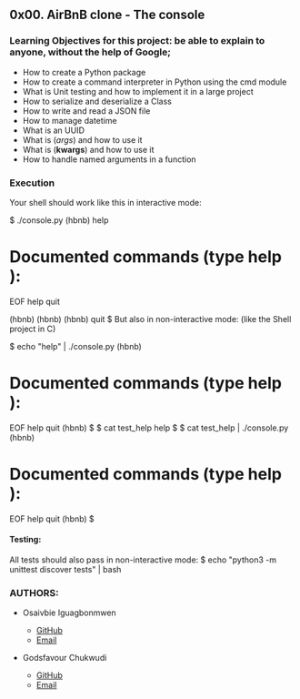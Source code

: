 ## 0x00. AirBnB clone - The console
### Learning Objectives for this project: be able to explain to anyone, without the help of Google;
- How to create a Python package
- How to create a command interpreter in Python using the cmd module
- What is Unit testing and how to implement it in a large project
- How to serialize and deserialize a Class
- How to write and read a JSON file
- How to manage datetime
- What is an UUID
- What is (*args*) and how to use it
- What is (**kwargs**) and how to use it
- How to handle named arguments in a function

### Execution
Your shell should work like this in interactive mode:

$ ./console.py
(hbnb) help

Documented commands (type help <topic>):
========================================
EOF  help  quit

(hbnb) 
(hbnb) 
(hbnb) quit
$
But also in non-interactive mode: (like the Shell project in C)

$ echo "help" | ./console.py
(hbnb)

Documented commands (type help <topic>):
========================================
EOF  help  quit
(hbnb) 
$
$ cat test_help
help
$
$ cat test_help | ./console.py
(hbnb)

Documented commands (type help <topic>):
========================================
EOF  help  quit
(hbnb) 
$

#### Testing:
All tests should also pass in non-interactive mode: $ echo "python3 -m unittest discover tests" | bash

### AUTHORS:
- Osaivbie Iguagbonmwen
  - [GitHub](https://github.com/Osaivbie)
  - [Email](osaivbieiguagbonmwen@gmail.com)

- Godsfavour Chukwudi
  - [GitHub](https://github.com/Godsfavour)
  - [Email](godsfavourchukwudi21@gmail.com)
